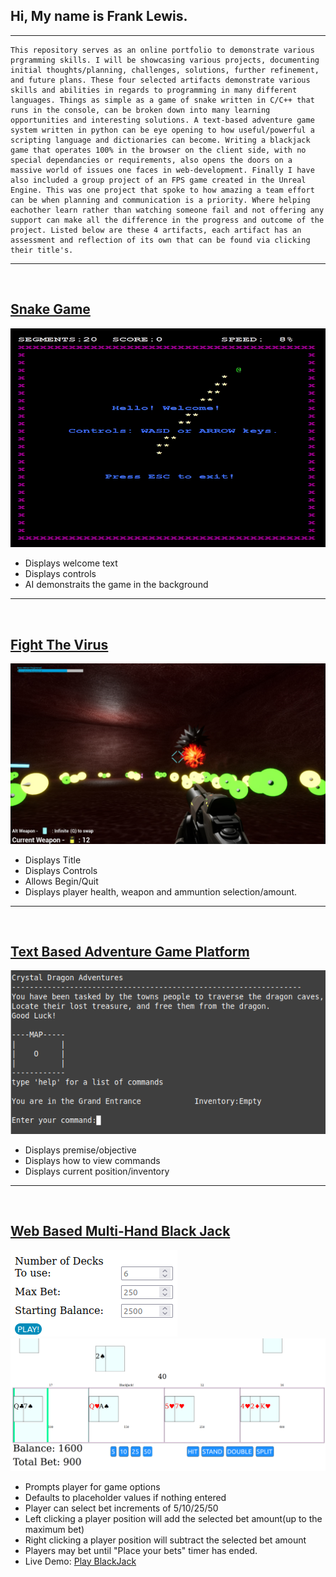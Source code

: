 ## Hi, My name is Frank Lewis.
---
    This repository serves as an online portfolio to demonstrate various prgramming skills. I will be showcasing various projects, documenting initial thoughts/planning, challenges, solutions, further refinement, and future plans. These four selected artifacts demonstrate various skills and abilities in regards to programming in many different languages. Things as simple as a game of snake written in C/C++ that runs in the console, can be broken down into many learning opportunities and interesting solutions. A text-based adventure game system written in python can be eye opening to how useful/powerful a scripting language and dictionaries can become. Writing a blackjack game that operates 100% in the browser on the client side, with no special dependancies or requirements, also opens the doors on a massive world of issues one faces in web-development. Finally I have also included a group project of an FPS game created in the Unreal Engine. This was one project that spoke to how amazing a team effort can be when planning and communication is a priority. Where helping eachother learn rather than watching someone fail and not offering any support can make all the difference in the progress and outcome of the project. Listed below are these 4 artifacts, each artifact has an assessment and reflection of its own that can be found via clicking their title's.

---
<br>

## [Snake Game](SnakeGame)
![Screenshot of SnakeGame](SnakeGame/Win/ScreenShots/Intro-demo.png)

- Displays welcome text
- Displays controls
- AI demonstraits the game in the background

---
<br>

## [Fight The Virus](FightTheVirus)
![Screenshot of FTV](FightTheVirus/ScreenShots/FtV.png)

- Displays Title
- Displays Controls
- Allows Begin/Quit
- Displays player health, weapon and ammuntion selection/amount.

---
<br>

## [Text Based Adventure Game Platform](TextBasedAdventureGame)
![Screenshot of TextAdventure Intro](TextBasedAdventureGame/ScreenShots/intro.png)

- Displays premise/objective
- Displays how to view commands
- Displays current position/inventory

---
<br>

## [Web Based Multi-Hand Black Jack](BlackJack)
![Screenshot of blackjack play screen](BlackJack/ScreenShots/bjBegin.png)
![Sample Game PLay](BlackJack/ScreenShots/BJGP.png)

- Prompts player for game options
- Defaults to placeholder values if nothing entered
- Player can select bet increments of 5/10/25/50
- Left clicking a player position will add the selected bet amount(up to the maximum bet)
- Right clicking a player position will subtract the selected bet amount
- Players may bet until "Place your bets" timer has ended. 
- Live Demo: [Play BlackJack](https://fjlj.xyz)
